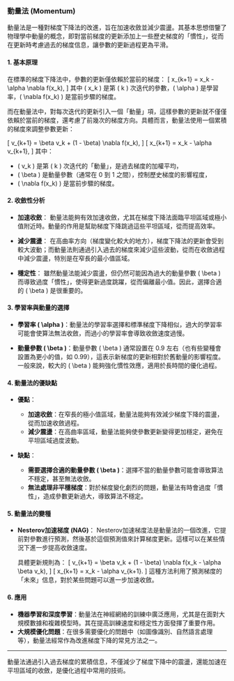 ### 動量法 (Momentum)

動量法是一種對梯度下降法的改進，旨在加速收斂並減少震盪。其基本思想借鑒了物理學中動量的概念，即對當前梯度的更新添加上一些歷史梯度的「慣性」，從而在更新時考慮過去的梯度信息，讓參數的更新過程更為平滑。

#### 1. **基本原理**

在標準的梯度下降法中，參數的更新僅依賴於當前的梯度：
\[
x_{k+1} = x_k - \alpha \nabla f(x_k),
\]
其中 \( x_k \) 是第 \( k \) 次迭代的參數，\( \alpha \) 是學習率，\( \nabla f(x_k) \) 是當前步驟的梯度。

而在動量法中，對每次迭代的更新引入一個「動量」項，這樣參數的更新就不僅僅依賴於當前的梯度，還考慮了前幾次的梯度方向。具體而言，動量法使用一個累積的梯度來調整參數更新：

\[
v_{k+1} = \beta v_k + (1 - \beta) \nabla f(x_k),
\]
\[
x_{k+1} = x_k - \alpha v_{k+1},
\]
其中：
- \( v_k \) 是第 \( k \) 次迭代的「動量」，是過去梯度的加權平均，
- \( \beta \) 是動量參數（通常在 0 到 1 之間），控制歷史梯度的影響程度，
- \( \nabla f(x_k) \) 是當前步驟的梯度。

#### 2. **收斂性分析**

- **加速收斂**：
  動量法能夠有效加速收斂，尤其在梯度下降法面臨平坦區域或極小值附近時。動量的作用是幫助梯度下降跳過這些平坦區域，從而提高效率。

- **減少震盪**：
  在高曲率方向（梯度變化較大的地方），梯度下降法的更新會受到較大波動；而動量法則通過引入過去的梯度來減少這些波動，從而在收斂過程中減少震盪，特別是在窄長的最小值區域。

- **穩定性**：
  雖然動量法能減少震盪，但仍然可能因為過大的動量參數 \( \beta \) 而導致過度「慣性」，使得更新過度跳躍，從而偏離最小值。因此，選擇合適的 \( \beta \) 是很重要的。

#### 3. **學習率與動量的選擇**

- **學習率 \( \alpha \)**：動量法的學習率選擇和標準梯度下降相似，過大的學習率可能會使算法無法收斂，而過小的學習率會導致收斂速度過慢。
  
- **動量參數 \( \beta \)**：動量參數 \( \beta \) 通常設置在 0.9 左右（也有些變種會設置為更小的值，如 0.99），這表示新梯度的更新相對於舊動量的影響程度。一般來說，較大的 \( \beta \) 能夠強化慣性效應，適用於長時間的優化過程。

#### 4. **動量法的優缺點**

- **優點**：
  - **加速收斂**：在窄長的極小值區域，動量法能夠有效減少梯度下降的震盪，從而加速收斂過程。
  - **減少震盪**：在高曲率區域，動量法能夠使參數更新變得更加穩定，避免在平坦區域過度波動。

- **缺點**：
  - **需要選擇合適的動量參數 \( \beta \)**：選擇不當的動量參數可能會導致算法不穩定，甚至無法收斂。
  - **無法處理非平穩梯度**：對於梯度變化劇烈的問題，動量法有時會過度「慣性」，造成參數更新過大，導致算法不穩定。

#### 5. **動量法的變種**

- **Nesterov加速梯度 (NAG)**：
  Nesterov加速梯度法是動量法的一個改進，它提前對參數進行預測，然後基於這個預測值來計算梯度更新。這樣可以在某些情況下進一步提高收斂速度。

  具體更新規則為：
  \[
  v_{k+1} = \beta v_k + (1 - \beta) \nabla f(x_k - \alpha \beta v_k),
  \]
  \[
  x_{k+1} = x_k - \alpha v_{k+1}.
  \]
  這種方法利用了預測梯度的「未來」信息，對於某些問題可以進一步加速收斂。

#### 6. **應用**

- **機器學習和深度學習**：動量法在神經網絡的訓練中廣泛應用，尤其是在面對大規模數據和複雜模型時。其在提高訓練速度和穩定性方面發揮了重要作用。
- **大規模優化問題**：在很多需要優化的問題中（如圖像識別、自然語言處理等），動量法經常作為改進梯度下降的常見方法之一。

---

動量法通過引入過去梯度的累積信息，不僅減少了梯度下降中的震盪，還能加速在平坦區域的收斂，是優化過程中常用的技術。